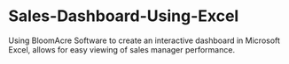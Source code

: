 # Sales-Dashboard-Using-Excel
Using BloomAcre Software to create an interactive dashboard in Microsoft Excel, allows for easy viewing of sales manager performance.
